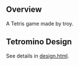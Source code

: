 ## Overview
A Tetris game made by troy. 

## Tetromino Design
See details in [design.html](https://troy351.github.io/Tetris/design.html).

